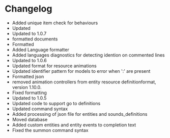 # Changelog 
- Added unique item check for behaviours
- Updated
- Updated to 1.0.7
- formatted documents
- Formatted
- Added Language formatter
- Added languages diagnostics for detecting idention on commented lines
- Updated to 1.0.6
- Updated format for resource animations
- Updated identifier pattern for models to error when ':' are present
- Formatted json
- removed animation controllers from entity resource definitionformat, version 1.10.0.
- Fixed formatting
- Updated to 1.0.5
- Updated code to support go to definitions
- Updated command syntax
- Added processing of json file for entities and sounds_definitions
- Moved database
- Added custom entities and entity events to completion text
- Fixed the summon command syntax